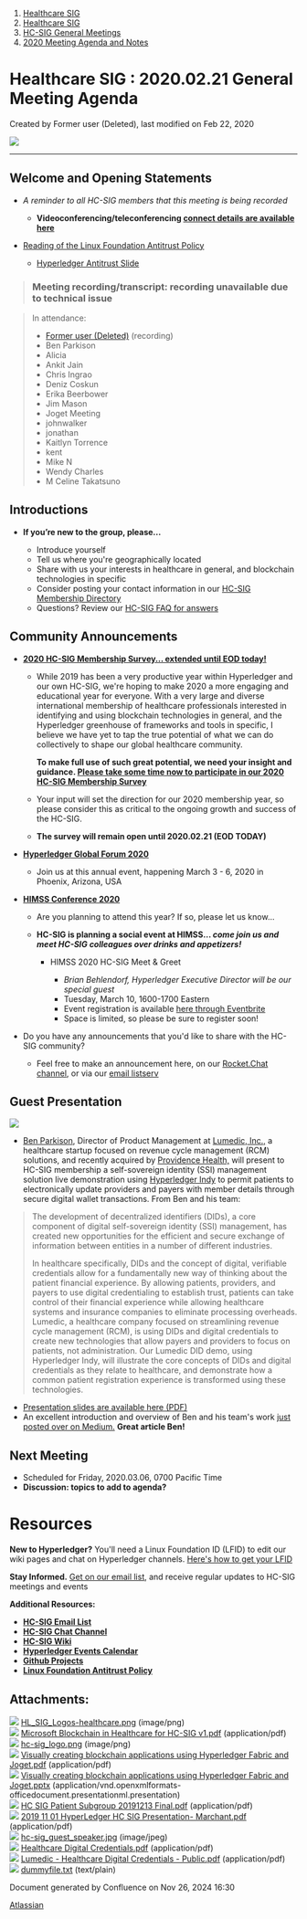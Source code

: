 1. [Healthcare SIG](index.html)
2. [Healthcare SIG](Healthcare-SIG_20545573.html)
3. [HC-SIG General Meetings](HC-SIG-General-Meetings_20545763.html)
4. [2020 Meeting Agenda and Notes](2020-Meeting-Agenda-and-Notes_20555076.html)

# Healthcare SIG : 2020.02.21 General Meeting Agenda

Created by Former user (Deleted), last modified on Feb 22, 2020

![](attachments/20545722/20562930.png?width=550)

* * *

## **Welcome and Opening Statements**

- *A reminder to all HC-SIG members that this meeting is being recorded*
  
  - **Videoconferencing/teleconferencing [connect details are available here](https://lf-hyperledger.atlassian.net/wiki/display/HCSIG/HC-SIG+General+Meetings)**
- [Reading of the Linux Foundation Antitrust Policy](https://www.linuxfoundation.org/antitrust-policy "https://www.linuxfoundation.org/antitrust-policy")
  
  - [Hyperledger Antitrust Slide](https://tinyurl.com/HL-antitrust-slide "https://tinyurl.com/HL-antitrust-slide")

> ### Meeting recording/transcript: recording unavailable due to technical issue

> In attendance:
> 
> - [Former user (Deleted)](https://lf-hyperledger.atlassian.net/wiki/people/70121:1a1a7b2a-4a17-4cd3-ad01-b07410e6fece?ref=confluence) (recording)
> - Ben Parkison
> - Alicia
> - Ankit Jain
> - Chris Ingrao
> - Deniz Coskun
> - Erika Beerbower
> - Jim Mason
> - Joget Meeting
> - johnwalker
> - jonathan
> - Kaitlyn Torrence
> - kent
> - Mike N
> - Wendy Charles
> - M Celine Takatsuno

## **Introductions**

- **If you’re new to the group, please…**
  
  - Introduce yourself
  - Tell us where you're geographically located
  - Share with us your interests in healthcare in general, and blockchain technologies in specific
  - Consider posting your contact information in our [HC-SIG Membership Directory](https://lf-hyperledger.atlassian.net/wiki/display/HCSIG/Membership+Directory)
  - Questions? Review our [HC-SIG FAQ for answers](https://lf-hyperledger.atlassian.net/wiki/display/HCSIG/HC-SIG+FAQ)

## **Community Announcements**

- **[2020 HC-SIG Membership Survey... extended until EOD today!](https://forms.gle/LVTAbrm2aadomwS19)**
  
  - While 2019 has been a very productive year within Hyperledger and our own HC-SIG, we're hoping to make 2020 a more engaging and educational year for everyone. With a very large and diverse international membership of healthcare professionals interested in identifying and using blockchain technologies in general, and the Hyperledger greenhouse of frameworks and tools in specific, I believe we have yet to tap the true potential of what we can do collectively to shape our global healthcare community.
    
    **To make full use of such great potential, we need your insight and guidance. [Please take some time now to participate in our 2020 HC-SIG Membership Survey](https://forms.gle/LVTAbrm2aadomwS19)**
  - Your input will set the direction for our 2020 membership year, so please consider this as critical to the ongoing growth and success of the HC-SIG.
  - **The survey will remain open until 2020.02.21 (EOD TODAY)**

<!--THE END-->

- **[Hyperledger Global Forum 2020](https://events.linuxfoundation.org/events/hyperledger-global-forum-2020/)**
  
  - Join us at this annual event, happening March 3 - 6, 2020 in Phoenix, Arizona, USA

<!--THE END-->

- [**HIMSS Conference 2020**](https://www.himssconference.org/)
  
  - Are you planning to attend this year? If so, please let us know...
  - **HC-SIG is planning a social event at HIMSS... *come join us and meet HC-SIG colleagues over drinks and appetizers!***
    
    - HIMSS 2020 HC-SIG Meet &amp; Greet
      
      - *Brian Behlendorf, Hyperledger Executive Director will be our special guest*
      - Tuesday, March 10, 1600-1700 Eastern
      - Event registration is available [here through Eventbrite](https://www.eventbrite.com/e/hyperledger-himss-2020-healthcare-meet-greet-tickets-92145424445)
      - Space is limited, so please be sure to register soon!

<!--THE END-->

- Do you have any announcements that you'd like to share with the HC-SIG community?
  
  - Feel free to make an announcement here, on our [Rocket.Chat channel](https://chat.hyperledger.org/channel/healthcare-sig), or via our [email listserv](https://lists.hyperledger.org/g/healthcare-sig)

## **Guest Presentation**

**![](attachments/20545722/20562927.jpg?height=400)**

- [Ben Parkison](https://www.linkedin.com/in/benparkison/), Director of Product Management at [Lumedic, Inc.,](https://lumedic.io/) a healthcare startup focused on revenue cycle management (RCM) solutions, and recently acquired by [Providence Health,](https://www.providence.org/en) will present to HC-SIG membership a self-sovereign identity (SSI) management solution live demonstration using [Hyperledger Indy](https://www.hyperledger.org/projects/hyperledger-indy) to permit patients to electronically update providers and payers with member details through secure digital wallet transactions. From Ben and his team:

> The development of decentralized identifiers (DIDs), a core component of digital self-sovereign identity (SSI) management, has created new opportunities for the efficient and secure exchange of information between entities in a number of different industries.
> 
> In healthcare specifically, DIDs and the concept of digital, verifiable credentials allow for a fundamentally new way of thinking about the patient financial experience. By allowing patients, providers, and payers to use digital credentialing to establish trust, patients can take control of their financial experience while allowing healthcare systems and insurance companies to eliminate processing overheads. Lumedic, a healthcare company focused on streamlining revenue cycle management (RCM), is using DIDs and digital credentials to create new technologies that allow payers and providers to focus on patients, not administration. Our Lumedic DID demo, using Hyperledger Indy, will illustrate the core concepts of DIDs and digital credentials as they relate to healthcare, and demonstrate how a common patient registration experience is transformed using these technologies.

- [Presentation slides are available here (PDF)](attachments/20545722/20563052.pdf)
- An excellent introduction and overview of Ben and his team's work [just posted over on Medium.](https://medium.com/lumedic/its-time-for-digital-credentials-and-identities-in-healthcare-d86cfffcbd51) **Great article Ben!**

## **Next Meeting**

- Scheduled for Friday, 2020.03.06, 0700 Pacific Time
- **Discussion: topics to add to agenda?**

# **Resources**

**New to Hyperledger?** You'll need a Linux Foundation ID (LFID) to edit our wiki pages and chat on Hyperledger channels. [Here's how to get your LFID](https://www.youtube.com/watch?v=EEc4JRyaAoA)

**Stay Informed.** [Get on our email list](https://lists.hyperledger.org/g/healthcare-sig), and receive regular updates to HC-SIG meetings and events

**Additional Resources:**

- [**HC-SIG Email List**](https://lists.hyperledger.org/g/healthcare-sig)
- [**HC-SIG Chat Channel**](https://chat.hyperledger.org/channel/healthcare-sig)
- [**HC-SIG Wiki**](https://lf-hyperledger.atlassian.net/wiki/display/HCSIG/)
- [**Hyperledger Events Calendar**](https://lf-hyperledger.atlassian.net/wiki/display/HYP/Calendar+of+Public+Meetings)
- [**Github Projects**](https://github.com/hyperledger)
- [**Linux Foundation Antitrust Policy**](https://www.linuxfoundation.org/antitrust-policy)

## Attachments:

![](images/icons/bullet_blue.gif) [HL\_SIG\_Logos-healthcare.png](attachments/20545722/20562930.png) (image/png)  
![](images/icons/bullet_blue.gif) [Microsoft Blockchain in Healthcare for HC-SIG v1.pdf](attachments/20545722/20562929.pdf) (application/pdf)  
![](images/icons/bullet_blue.gif) [hc-sig\_logo.png](attachments/20545722/20562931.png) (image/png)  
![](images/icons/bullet_blue.gif) [Visually creating blockchain applications using Hyperledger Fabric and Joget.pdf](attachments/20545722/20562932.pdf) (application/pdf)  
![](images/icons/bullet_blue.gif) [Visually creating blockchain applications using Hyperledger Fabric and Joget.pptx](attachments/20545722/20562933.pptx) (application/vnd.openxmlformats-officedocument.presentationml.presentation)  
![](images/icons/bullet_blue.gif) [HC SIG Patient Subgroup 20191213 Final.pdf](attachments/20545722/20562926.pdf) (application/pdf)  
![](images/icons/bullet_blue.gif) [2019 11 01 HyperLedger HC SIG Presentation- Marchant.pdf](attachments/20545722/20562928.pdf) (application/pdf)  
![](images/icons/bullet_blue.gif) [hc-sig\_guest\_speaker.jpg](attachments/20545722/20562927.jpg) (image/jpeg)  
![](images/icons/bullet_blue.gif) [Healthcare Digital Credentials.pdf](attachments/20545722/20563041.pdf) (application/pdf)  
![](images/icons/bullet_blue.gif) [Lumedic - Healthcare Digital Credentials - Public.pdf](attachments/20545722/20563052.pdf) (application/pdf)  
![](images/icons/bullet_blue.gif) [dummyfile.txt](attachments/20545722/20562925.txt) (text/plain)

Document generated by Confluence on Nov 26, 2024 16:30

[Atlassian](http://www.atlassian.com/)
